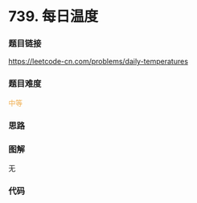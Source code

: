 # 739. 每日温度

### 题目链接

https://leetcode-cn.com/problems/daily-temperatures

### 题目难度

<font color=#F0AD4E>中等</font>

### 思路



### 图解

无

### 代码

```python
```
